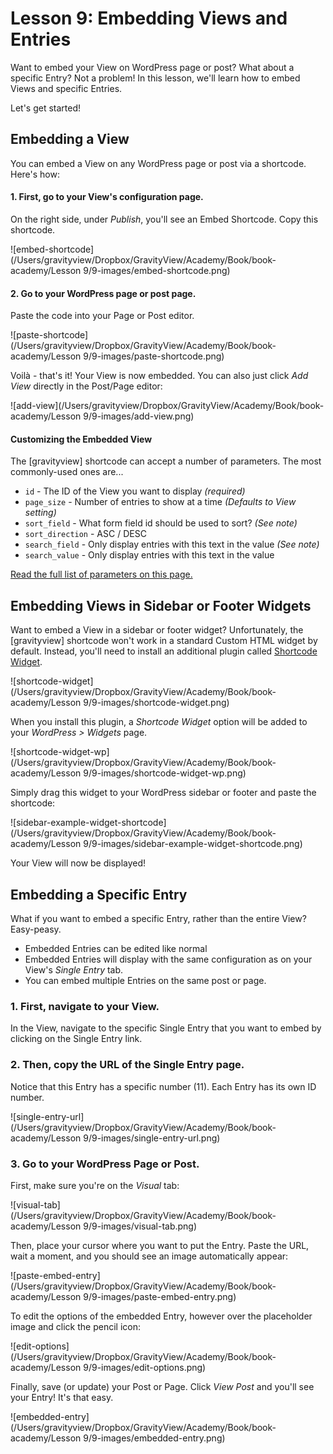# Lesson 9: Embedding Views and Entries

Want to embed your View on WordPress page or post? What about a specific Entry? Not a problem! In this lesson, we'll learn how to embed Views and specific Entries. 

Let's get started!



## Embedding a View

You can embed a View on any WordPress page or post via a shortcode. Here's how:

#### 1. First, go to your View's configuration page.

On the right side, under *Publish*, you'll see an Embed Shortcode. Copy this shortcode.

![embed-shortcode](/Users/gravityview/Dropbox/GravityView/Academy/Book/book-academy/Lesson 9/9-images/embed-shortcode.png)



#### 2. Go to your WordPress page or post page.

Paste the code into your Page or Post editor.

![paste-shortcode](/Users/gravityview/Dropbox/GravityView/Academy/Book/book-academy/Lesson 9/9-images/paste-shortcode.png)

Voilà - that's it! Your View is now embedded. You can also just click *Add View* directly in the Post/Page editor:



![add-view](/Users/gravityview/Dropbox/GravityView/Academy/Book/book-academy/Lesson 9/9-images/add-view.png)



#### Customizing the Embedded View

The [gravityview] shortcode can accept a number of parameters. The most commonly-used ones are...

- `id` - The ID of the View you want to display *(required)*
- `page_size` - Number of entries to show at a time *(Defaults to View setting)*
- `sort_field` - What form field id should be used to sort? *(See note)*
- `sort_direction` - ASC / DESC
- `search_field` - Only display entries with this text in the value *(See note)*
- `search_value` - Only display entries with this text in the value

[Read the full list of parameters on this page.](https://docs.gravityview.co/article/73-using-the-shortcode) 



## Embedding Views in Sidebar or Footer Widgets

Want to embed a View in a sidebar or footer widget? Unfortunately, the [gravityview] shortcode won't work in a standard Custom HTML widget by default. Instead, you'll need to install an additional plugin called [Shortcode Widget](https://wordpress.org/plugins/shortcode-widget/).

![shortcode-widget](/Users/gravityview/Dropbox/GravityView/Academy/Book/book-academy/Lesson 9/9-images/shortcode-widget.png)

When you install this plugin, a *Shortcode Widget* option will be added to your *WordPress > Widgets* page. 



![shortcode-widget-wp](/Users/gravityview/Dropbox/GravityView/Academy/Book/book-academy/Lesson 9/9-images/shortcode-widget-wp.png)



Simply drag this widget to your WordPress sidebar or footer and paste the shortcode:



![sidebar-example-widget-shortcode](/Users/gravityview/Dropbox/GravityView/Academy/Book/book-academy/Lesson 9/9-images/sidebar-example-widget-shortcode.png)



Your View will now be displayed!



## Embedding a Specific Entry

What if you want to embed a specific Entry, rather than the entire View? Easy-peasy. 

- Embedded Entries can be edited like normal
- Embedded Entries will display with the same configuration as on your View's *Single Entry* tab.
- You can embed multiple Entries on the same post or page.

### 1. First, navigate to your View.

In the View, navigate to the specific Single Entry that you want to embed by clicking on the Single Entry link.

### 2. Then, copy the URL of the Single Entry page.

Notice that this Entry has a specific number (11). Each Entry has its own ID number.



![single-entry-url](/Users/gravityview/Dropbox/GravityView/Academy/Book/book-academy/Lesson 9/9-images/single-entry-url.png)

### 3. Go to your WordPress Page or Post.

First, make sure you're on the *Visual* tab:



![visual-tab](/Users/gravityview/Dropbox/GravityView/Academy/Book/book-academy/Lesson 9/9-images/visual-tab.png)



Then, place your cursor where you want to put the Entry. Paste the URL, wait a moment, and you should see an image automatically appear:



![paste-embed-entry](/Users/gravityview/Dropbox/GravityView/Academy/Book/book-academy/Lesson 9/9-images/paste-embed-entry.png)



To edit the options of the embedded Entry, however over the placeholder image and click the pencil icon:



![edit-options](/Users/gravityview/Dropbox/GravityView/Academy/Book/book-academy/Lesson 9/9-images/edit-options.png)

Finally, save (or update) your Post or Page. Click *View Post* and you'll see your Entry! It's that easy.

 

![embedded-entry](/Users/gravityview/Dropbox/GravityView/Academy/Book/book-academy/Lesson 9/9-images/embedded-entry.png)